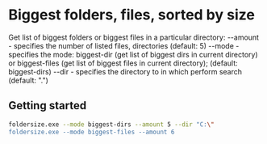 # Biggest folders, files, sorted by size 
Get list of biggest folders or biggest files in a particular directory:
--amount - specifies the number of listed files, directories (default: 5)
--mode - specifies the mode: biggest-dir (get list of biggest dirs in current directory) or biggest-files (get list of biggest files in current directory); (default: biggest-dirs)
--dir - specifies the directory to in which perform search (default: ".")
## Getting started

```sh
foldersize.exe --mode biggest-dirs --amount 5 --dir "C:\"
foldersize.exe --mode biggest-files --amount 6
```
